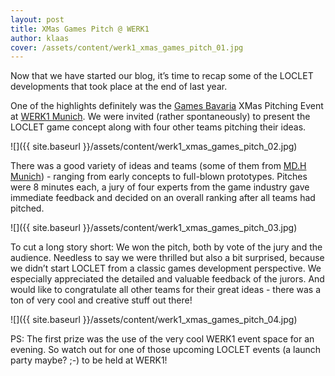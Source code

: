 ```yaml
---
layout: post
title: XMas Games Pitch @ WERK1
author: klaas
cover: /assets/content/werk1_xmas_games_pitch_01.jpg
---
```


Now that we have started our blog, it’s time to recap some of the LOCLET developments that took place at the end of 
last year.

One of the highlights definitely was the [Games Bavaria](http://www.games-bavaria.com/) XMas Pitching 
Event at [WERK1 Munich](http://www.werk1muenchen.de/). We were invited (rather spontaneously) to present the LOCLET 
game concept along with four other teams pitching their ideas.

![]({{ site.baseurl }}/assets/content/werk1_xmas_games_pitch_02.jpg)

There was a good variety of ideas and teams (some of them from [MD.H Munich](http://www.mediadesign.de/)) - ranging 
from early concepts to full-blown prototypes. Pitches were 8 minutes each, a jury of four experts from the game 
industry gave immediate feedback and decided on an overall ranking after all teams had pitched.

![]({{ site.baseurl }}/assets/content/werk1_xmas_games_pitch_03.jpg)

To cut a long story short: We won the pitch, both by vote of the jury and the audience. Needless to say we were 
thrilled but also a bit surprised, because we didn’t start LOCLET from a classic games development perspective. We 
especially appreciated the detailed and valuable feedback of the jurors. And would like to congratulate all other 
teams for their great ideas - there was a ton of very cool and creative stuff out there!

![]({{ site.baseurl }}/assets/content/werk1_xmas_games_pitch_04.jpg)

PS: The first prize was the use of the very cool WERK1 event space for an evening. So watch out for one of those 
upcoming LOCLET events (a launch party maybe? ;-) to be held at WERK1!